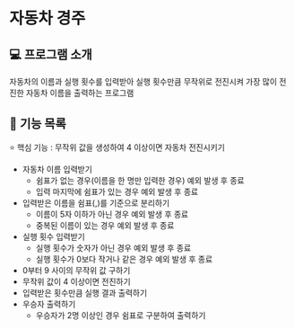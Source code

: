# 자동차 경주

## :computer: 프로그램 소개

자동차의 이름과 실행 횟수를 입력받아 실행 횟수만큼 무작위로 전진시켜 가장 많이 전진한 자동차 이름을 출력하는 프로그램

## :pushpin: 기능 목록

:star: 핵심 기능 : 무작위 값을 생성하여 4 이상이면 자동차 전진시키기

* 자동차 이름 입력받기
    * 쉼표가 없는 경우(이름을 한 명만 입력한 경우) 예외 발생 후 종료
    * 입력 마지막에 쉼표가 있는 경우 예외 발생 후 종료
* 입력받은 이름을 쉼표(,)를 기준으로 분리하기
    * 이름이 5자 이하가 아닌 경우 예외 발생 후 종료
    * 중복된 이름이 있는 경우 예외 발생 후 종료
* 실행 횟수 입력받기
    * 실행 횟수가 숫자가 아닌 경우 예외 발생 후 종료
    * 실행 횟수가 0보다 작거나 같은 경우 예외 발생 후 종료
* 0부터 9 사이의 무작위 값 구하기
* 무작위 값이 4 이상이면 전진하기
* 입력받은 횟수만큼 실행 결과 출력하기
* 우승자 출력하기
    * 우승자가 2명 이상인 경우 쉼표로 구분하여 출력하기